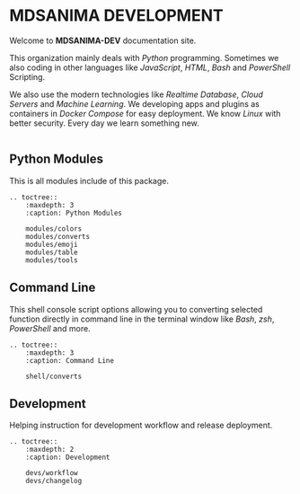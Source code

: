 # MDSANIMA DEVELOPMENT

Welcome to **MDSANIMA-DEV** documentation site.

This organization mainly deals with *Python* programming. Sometimes we also
coding in other languages like *JavaScript*, *HTML*, *Bash* and *PowerShell*
Scripting.

We also use the modern technologies like *Realtime Database*, *Cloud Servers*
and *Machine Learning*. We developing apps and plugins as containers
in *Docker Compose* for easy deployment. We know *Linux* with better security.
Every day we learn something new.

```{include} ../README.md
```

## Python Modules

This is all modules include of this package.

```{eval-rst}
.. toctree::
    :maxdepth: 3
    :caption: Python Modules

    modules/colors
    modules/converts
    modules/emoji
    modules/table
    modules/tools
```

## Command Line

This shell console script options allowing you to converting selected function
directly in command line in the terminal window like *Bash*, *zsh*, *PowerShell*
and more.

```{eval-rst}
.. toctree::
    :maxdepth: 3
    :caption: Command Line

    shell/converts
```

## Development

Helping instruction for development workflow and release deployment.

```{eval-rst}
.. toctree::
    :maxdepth: 2
    :caption: Development

    devs/workflow
    devs/changelog
```
